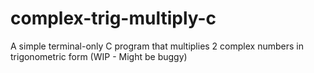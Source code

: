 # complex-trig-multiply-c
A simple terminal-only C program that multiplies 2 complex numbers in trigonometric form (WIP - Might be buggy)

